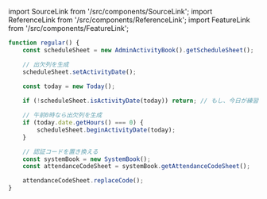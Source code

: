 import SourceLink from '/src/components/SourceLink';
import ReferenceLink from '/src/components/ReferenceLink';
import FeatureLink from '/src/components/FeatureLink';

<SourceLink href="/docs/attendance-management-system/source/function/regular"/>
<ReferenceLink href="/docs/attendance-management-system/reference/function/regular"/>
<FeatureLink href="/docs/attendance-management-system/feature/function/regular"/>

```ts title="/src/main.ts"
function regular() {
    const scheduleSheet = new AdminActivityBook().getScheduleSheet();

    // 出欠列を生成
    scheduleSheet.setActivityDate();
    
    const today = new Today();

    if (!scheduleSheet.isActivityDate(today)) return; // もし、今日が練習日でないなら終了する

    // 午前0時なら出欠列を生成
    if (today.date.getHours() === 0) {
        scheduleSheet.beginActivityDate(today);
    }

    // 認証コードを置き換える
    const systemBook = new SystemBook();
    const attendanceCodeSheet = systemBook.getAttendanceCodeSheet();

    attendanceCodeSheet.replaceCode();
}
```